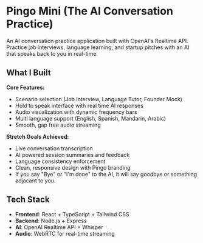# Pingo Mini (The AI Conversation Practice)

An AI conversation practice application built with OpenAI's Realtime API. Practice job interviews, language learning, and startup pitches with an AI that speaks back to you in real-time.

## What I Built

**Core Features:**
- Scenario selection (Job Interview, Language Tutor, Founder Mock)
- Hold to speak interface with real time AI responses
- Audio visualization with dynamic frequency bars
- Multi language support (English, Spanish, Mandarin, Arabic)
- Smooth, gap free audio streaming

**Stretch Goals Achieved:**
- Live conversation transcription
- AI powered session summaries and feedback
- Language consistency enforcement
- Clean, responsive design with Pingo branding
- If you say "Bye" or "I'm done" to the AI, it will say goodbye or something adjacant to you.

## Tech Stack

- **Frontend**: React + TypeScript + Tailwind CSS
- **Backend**: Node.js + Express
- **AI**: OpenAI Realtime API + Whisper
- **Audio**: WebRTC for real-time streaming
